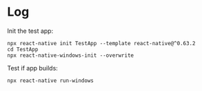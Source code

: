 # Log

Init the test app:
```console
npx react-native init TestApp --template react-native@^0.63.2
cd TestApp
npx react-native-windows-init --overwrite
```
Test if app builds:
```
npx react-native run-windows
```

